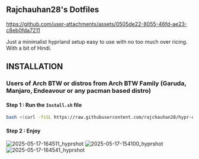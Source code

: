## Rajchauhan28's Dotfiles

https://github.com/user-attachments/assets/0505de22-8055-46fd-ae23-c8eb0fda7211

Just a minimalist hyprland setup easy to use with no too much over ricing. With a bit of Hindi.

## INSTALLATION
### Users of Arch BTW or distros from Arch BTW Family (Garuda, Manjaro, Endeavour or any pacman based distro) 
#### Step 1 : Run the `Install.sh` file
```bash
bash <(curl -fsSL https://raw.githubusercontent.com/rajchauhan28/hypr-dotfiles/refs/heads/main/Setup.sh)
```

#### Step 2 : Enjoy


![2025-05-17-164511_hyprshot](https://github.com/user-attachments/assets/ed7bbc4b-55a4-4e7a-a31d-16dd824ec22c)
![2025-05-17-154100_hyprshot](https://github.com/user-attachments/assets/7789498a-eff2-4f37-8a75-33efc66156df)
![2025-05-17-164541_hyprshot](https://github.com/user-attachments/assets/c9b2643d-8dac-4d75-abfa-fe057e691cca)


